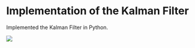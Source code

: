 # Implementation of the Kalman Filter

Implemented the Kalman Filter in Python.


![](https://lh3.googleusercontent.com/proxy/xN4jMXqGXV1tQcIzgI1se7AP9WaTIknzp7uHhnTpePuynt1jSKlzIJckx-QGgrJMOEvLU1TVlnQH9e15iEZBG-fRPZ49z6hqFZSKGyJbvUJO0IvyIOLkQ-HnEtLG4D5-bxl97m7vu3FMRuVfTM7r0zGtRlQz)




